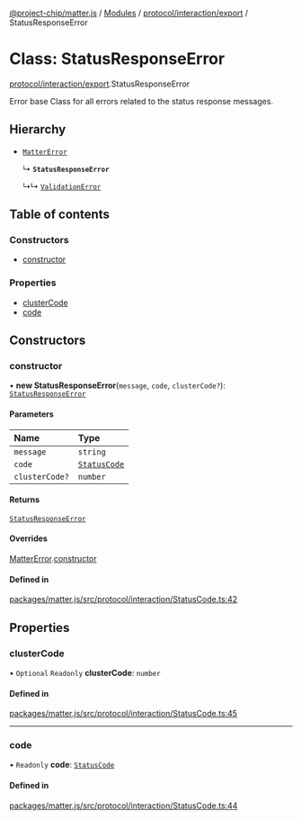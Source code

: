 [@project-chip/matter.js](../README.md) / [Modules](../modules.md) / [protocol/interaction/export](../modules/protocol_interaction_export.md) / StatusResponseError

# Class: StatusResponseError

[protocol/interaction/export](../modules/protocol_interaction_export.md).StatusResponseError

Error base Class for all errors related to the status response messages.

## Hierarchy

- [`MatterError`](common_export.MatterError.md)

  ↳ **`StatusResponseError`**

  ↳↳ [`ValidationError`](common_export.ValidationError.md)

## Table of contents

### Constructors

- [constructor](protocol_interaction_export.StatusResponseError.md#constructor)

### Properties

- [clusterCode](protocol_interaction_export.StatusResponseError.md#clustercode)
- [code](protocol_interaction_export.StatusResponseError.md#code)

## Constructors

### constructor

• **new StatusResponseError**(`message`, `code`, `clusterCode?`): [`StatusResponseError`](protocol_interaction_export.StatusResponseError.md)

#### Parameters

| Name | Type |
| :------ | :------ |
| `message` | `string` |
| `code` | [`StatusCode`](../enums/protocol_interaction_export.StatusCode.md) |
| `clusterCode?` | `number` |

#### Returns

[`StatusResponseError`](protocol_interaction_export.StatusResponseError.md)

#### Overrides

[MatterError](common_export.MatterError.md).[constructor](common_export.MatterError.md#constructor)

#### Defined in

[packages/matter.js/src/protocol/interaction/StatusCode.ts:42](https://github.com/project-chip/matter.js/blob/c15b1068/packages/matter.js/src/protocol/interaction/StatusCode.ts#L42)

## Properties

### clusterCode

• `Optional` `Readonly` **clusterCode**: `number`

#### Defined in

[packages/matter.js/src/protocol/interaction/StatusCode.ts:45](https://github.com/project-chip/matter.js/blob/c15b1068/packages/matter.js/src/protocol/interaction/StatusCode.ts#L45)

___

### code

• `Readonly` **code**: [`StatusCode`](../enums/protocol_interaction_export.StatusCode.md)

#### Defined in

[packages/matter.js/src/protocol/interaction/StatusCode.ts:44](https://github.com/project-chip/matter.js/blob/c15b1068/packages/matter.js/src/protocol/interaction/StatusCode.ts#L44)
